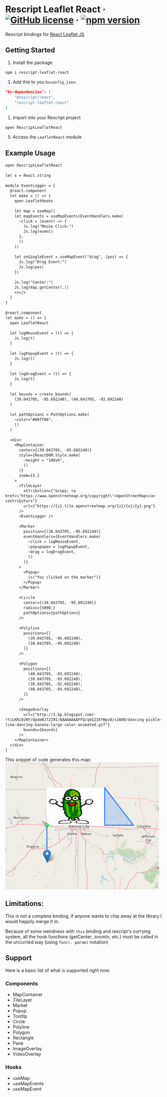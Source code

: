 # Rescript Leaflet React &middot; [![GitHub license](https://img.shields.io/badge/license-MIT-blue.svg)](https://github.com/facebook/react/blob/main/LICENSE) &middot; [![npm version](https://img.shields.io/npm/v/rescript-leaflet-react.svg?style=flat)](https://www.npmjs.com/package/rescript-leaflet-react)
Rescript bindings for [React Leaflet JS](https://react-leaflet.js.org/)

## Getting Started

1. Install the package
```
npm i rescript-leaflet-react
```
1. Add this to you `bsconfig.json`:
```json
"bs-dependencies": [
    "@rescript/react",
    "rescript-leaflet-react"
]
```
1. Import into your Rescript project
```rescript
open RescriptLeafletReact
```

5. Access the `LeafletReact` module

## Example Usage

```rescript
open RescriptLeafletReact

let s = React.string

module EventLogger = {
  @react.component
  let make = () => {
    open LeafletHooks

    let map = useMap()
    let mapEvents = useMapEvents(EventHandlers.make(
      ~click = (event) => {
        Js.log("Mouse Click:")
        Js.log(event)
      },
      ()
    ))

    let onSingleEvent = useMapEvent("drag", (pos) => {
      Js.log("Drag Event:")
      Js.log(pos)
    })

    Js.log("Center:")
    Js.log(map.getCenter(.))
    <></>
  }
}

@react.component
let make = () => {
  open LeafletReact

  let logMouseEvent = (t) => {
    Js.log(t)
  }

  let logPopupEvent = (t) => {
    Js.log(t)
  }

  let logDragEvent = (t) => {
    Js.log(t)
  }

  let bounds = create_bounds(
    (39.043705, -95.692240), (40.043705, -93.692240)
  )

  let pathOptions = PathOptions.make(
    ~color="#00ff00",
    ()
  )

  <div>
    <MapContainer
      center={(39.043705, -95.692240)}
      style={ReactDOM.Style.make(
        ~height = "100vh",
        ()
      )}
      zoom={3.}
    >
      <TileLayer
        attribution={"&copy; <a href=\"https://www.openstreetmap.org/copyright\">OpenStreetMap</a> contributors"}
        url={"https://{s}.tile.openstreetmap.org/{z}/{x}/{y}.png"}
      />
      <EventLogger />

      <Marker
        position={(38.043705, -95.692240)}
        eventHandlers={EventHandlers.make(
          ~click = logMouseEvent,
          ~popupopen = logPopupEvent,
          ~drag = logDragEvent,
          ()
        )}
      >
        <Popup>
          {s("You clicked on the marker")}
        </Popup>
      </Marker>

      <Circle
        center={(39.043705, -95.692240)}
        radius={5000.}
        pathOptions={pathOptions}
      />

      <Polyline
        positions={[
          (39.043705, -95.692240),
          (38.043705, -95.692240)
        ]}
      />

      <Polygon
        positions={[
          (40.043705, -93.692240),
          (39.043705, -93.692240),
          (39.043705, -92.692240),
          (40.043705, -93.692240),
        ]}
      />

      <ImageOverlay
        url={"http://3.bp.blogspot.com/-rtiLKRi9zNY/UpdeBJ72Z9I/AAAAAAAAFFQ/qkG2I6fWpv0/s1600/dancing-pickle-like-dancing-banana-large-color-animated.gif"}
        bounds={bounds}
      />
    </MapContainer>
  </div>
}
```
This snippet of code generates this map:
![Example Map](docs/example.png)


## Limitations:
This is not a complete binding, if anyone wants to chip away at the library
I would happily merge it in.

Because of some weirdness with `this` binding and rescript's currying system, all the hook functions (getCenter, zoomIn, etc.) must be called in the uncurried way
(using `func(. param)` notation)

## Support
Here is a basic list of what is supported right now:

### Components
- MapContainer
- TileLayer
- Market
- Popup
- Tooltip
- Circle
- Polyline
- Polygon
- Rectangle
- Pane
- ImageOverlay
- VideoOverlay

### Hooks
- useMap
- useMapEvents
- useMapEvent
